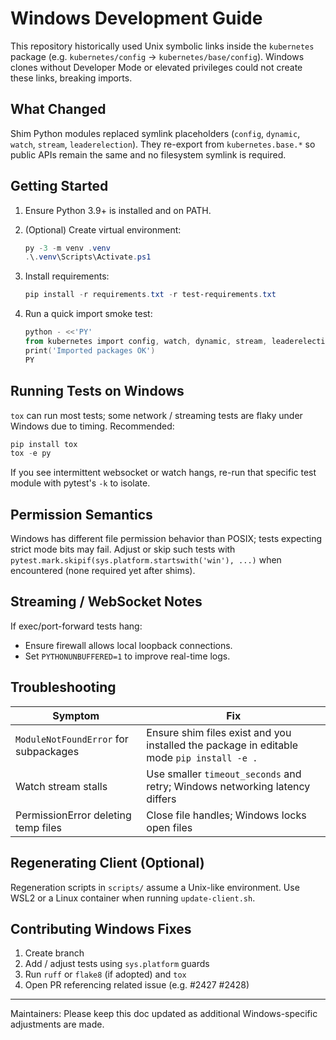 # Windows Development Guide

This repository historically used Unix symbolic links inside the `kubernetes` package (e.g. `kubernetes/config` -> `kubernetes/base/config`). Windows clones without Developer Mode or elevated privileges could not create these links, breaking imports.

## What Changed

Shim Python modules replaced symlink placeholders (`config`, `dynamic`, `watch`, `stream`, `leaderelection`). They re-export from `kubernetes.base.*` so public APIs remain the same and no filesystem symlink is required.

## Getting Started

1. Ensure Python 3.9+ is installed and on PATH.
2. (Optional) Create virtual environment:

   ```powershell
   py -3 -m venv .venv
   .\.venv\Scripts\Activate.ps1
   ```

3. Install requirements:

   ```powershell
   pip install -r requirements.txt -r test-requirements.txt
   ```

4. Run a quick import smoke test:

   ```powershell
   python - <<'PY'
   from kubernetes import config, watch, dynamic, stream, leaderelection
   print('Imported packages OK')
   PY
   ```

## Running Tests on Windows

`tox` can run most tests; some network / streaming tests are flaky under Windows due to timing. Recommended:

```powershell
pip install tox
tox -e py
```

If you see intermittent websocket or watch hangs, re-run that specific test module with pytest's `-k` to isolate.

## Permission Semantics

Windows has different file permission behavior than POSIX; tests expecting strict mode bits may fail. Adjust or skip such tests with `pytest.mark.skipif(sys.platform.startswith('win'), ...)` when encountered (none required yet after shims).

## Streaming / WebSocket Notes

If exec/port-forward tests hang:

- Ensure firewall allows local loopback connections.
- Set `PYTHONUNBUFFERED=1` to improve real-time logs.

## Troubleshooting

| Symptom | Fix |
| ------- | --- |
| `ModuleNotFoundError` for subpackages | Ensure shim files exist and you installed the package in editable mode `pip install -e .` |
| Watch stream stalls | Use smaller `timeout_seconds` and retry; Windows networking latency differs |
| PermissionError deleting temp files | Close file handles; Windows locks open files |

## Regenerating Client (Optional)

Regeneration scripts in `scripts/` assume a Unix-like environment. Use WSL2 or a Linux container when running `update-client.sh`.

## Contributing Windows Fixes

1. Create branch
2. Add / adjust tests using `sys.platform` guards
3. Run `ruff` or `flake8` (if adopted) and `tox`
4. Open PR referencing related issue (e.g. #2427 #2428)

---

Maintainers: Please keep this doc updated as additional Windows-specific adjustments are made.

